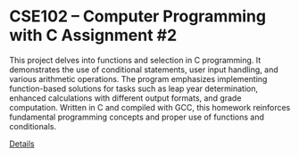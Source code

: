 # CSE102 – Computer Programming with C Assignment #2
This project delves into functions and selection in C programming. It demonstrates the use of conditional statements, user input handling, and various arithmetic operations. The program emphasizes implementing function-based solutions for tasks such as leap year determination, enhanced calculations with different output formats, and grade computation. Written in C and compiled with GCC, this homework reinforces fundamental programming concepts and proper use of functions and conditionals.

[Details](https://github.com/emirgit/GTU-UNIVERSITYASSIGNMENTS/blob/main/CSE102/HW02/CSE%20102_HW2.pdf)